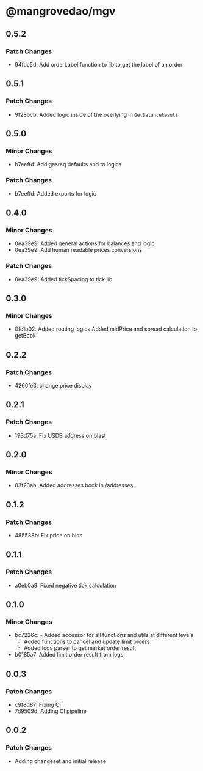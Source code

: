 # @mangrovedao/mgv

## 0.5.2

### Patch Changes

- 94fdc5d: Add orderLabel function to lib to get the label of an order

## 0.5.1

### Patch Changes

- 9f28bcb: Added logic inside of the overlying in `GetBalanceResult`

## 0.5.0

### Minor Changes

- b7eeffd: Add gasreq defaults and to logics

### Patch Changes

- b7eeffd: Added exports for logic

## 0.4.0

### Minor Changes

- 0ea39e9: Added general actions for balances and logic
- 0ea39e9: Add human readable prices conversions

### Patch Changes

- 0ea39e9: Added tickSpacing to tick lib

## 0.3.0

### Minor Changes

- 0fc1b02: Added routing logics
  Added midPrice and spread calculation to getBook

## 0.2.2

### Patch Changes

- 4266fe3: change price display

## 0.2.1

### Patch Changes

- 193d75a: Fix USDB address on blast

## 0.2.0

### Minor Changes

- 83f23ab: Added addresses book in /addresses

## 0.1.2

### Patch Changes

- 485538b: Fix price on bids

## 0.1.1

### Patch Changes

- a0eb0a9: Fixed negative tick calculation

## 0.1.0

### Minor Changes

- bc7226c: - Added accessor for all functions and utils at different levels
  - Added functions to cancel and update limit orders
  - Added logs parser to get market order result
- b0185a7: Added limit order result from logs

## 0.0.3

### Patch Changes

- c9f8d87: Fixing CI
- 7d9509d: Adding CI pipeline

## 0.0.2

### Patch Changes

- Adding changeset and initial release
